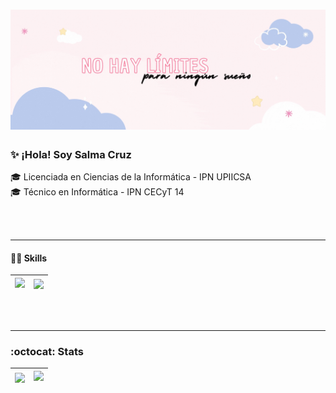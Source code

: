 <h1 align="center">
   <img src="https://github.com/SalmaCzSz/SalmaCzSz/blob/main/header.jpg" width="100%" height="15%">
</h1>

### :sparkles: ¡Hola! Soy Salma Cruz
🎓 Licenciada en Ciencias de la Informática - IPN UPIICSA  
🎓 Técnico en Informática - IPN CECyT 14  

<br><br>

___
#### 👩‍💻 Skills
|<a href="https://skillicons.dev"><img src="https://skillicons.dev/icons?i=bitbucket,bootstrap,c,cpp,css,eclipse,git,github,idea,html,java,maven,mysql,php,postman,spring,vscode,vue"/></a>|<a href="https://github.com/anuraghazra/github-readme-stats"><img align="center" src="https://github-readme-stats.vercel.app/api/top-langs/?username=salmaczsz&layout=compact&theme=buefy&hide_border=true" /></a>|
| ------------- | ------------- |

<br><br>
___
### :octocat: Stats
|<a href="https://github.com/anuraghazra/github-readme-stats"><img align="center" src="https://github-readme-stats.vercel.app/api?username=salmaczsz&show_icons=true&include_all_commits=true&theme=buefy&hide_border=true&rank_icon=github"/></a>|<a href="https://git.io/streak-stats"><img src="https://streak-stats.demolab.com?user=SalmaCzSz&theme=buefy&hide_border=true&locale=es"/></a>|
| ------------- | ------------- |
